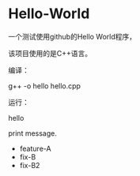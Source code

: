 # Hello-World
一个测试使用github的Hello World程序，

该项目使用的是C++语言。



编译：

g++ -o hello hello.cpp



运行：

hello

print message.

- feature-A
- fix-B
- fix-B2

